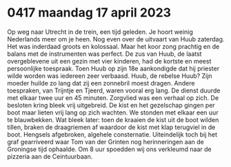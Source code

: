 # 0417 maandag 17 april 2023
Op weg naar Utrecht in de trein, een tijd geleden. Je hoort weinig Nederlands meer om je heen. Nog even over de uitvaart van Huub zaterdag. Het was inderdaad groots en kolossaal. Maar het koor zong prachtig en de balans met de instrumenten was perfect. De zus van Huub, de laatst overgeblevene uit een gezin met vier kinderen, had de kortste en meest persoonlijke toespraak. Toen Huub op zijn 18e aankondigde dat hij priester wilde worden was iedereen zeer verbaasd. Huub, de rebelse Huub? Zijn moeder huilde zo lang dat zij een zonnebril moest dragen. Andere toespraken, van Trijntje en Tjeerd, waren vooral erg lang. De dienst duurde met elkaar twee uur en 45 minuten. 
Zorgvlied was een verhaal op zich. De besloten kring bleek vrij uitgebreid. De kist en het gezelschap gingen per boot maar lieten vrij lang op zich wachten. We stonden met elkaar een uur te blauwbekken. Wat bleek later: toen de kraaien de kist uit de boot wilden tillen, braken de draagriemen af waardoor de kist met klap terugviel in de boot. Hengsels afgebroken, algehele consternatie. Uiteindelijk toch bij het graf gearriveerd waar Tom van der Grinten nog herinneringen aan de Groningse tijd ophaalde. Om 8 uur spoedden wij ons verkleumd naar de pizzeria aan de Ceintuurbaan. 